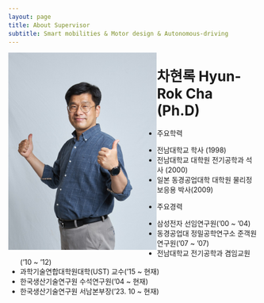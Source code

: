 ```yaml
---
layout: page
title: About Supervisor
subtitle: Smart mobilities & Motor design & Autonomous-driving
---
```


<img align="left" width="300" src="https://github.com/hrchalab/hrchalab.github.io/blob/master/assets/img/hrcha.png" />

# 차현록 Hyun-Rok Cha (Ph.D)
* 주요학력
- 전남대학교  학사 (1998)
- 전남대학교 대학원 전기공학과 석사 (2000)
- 일본 동경공업대학 대학원 물리정보응용 박사(2009) 
* 주요경력
- 삼성전자 선임연구원(’00 ~ ’04)
- 동경공업대 정밀공학연구소 준객원연구원(’07 ~ ’07)
- 전남대학교 전기공학과 겸임교원(’10 ~ ’12)
- 과학기술연합대학원대학(UST) 교수(’15 ~ 현재)
- 한국생산기술연구원 수석연구원(’04 ~ 현재)
- 한국생산기술연구원 서남본부장(’23. 10 ~ 현재)
